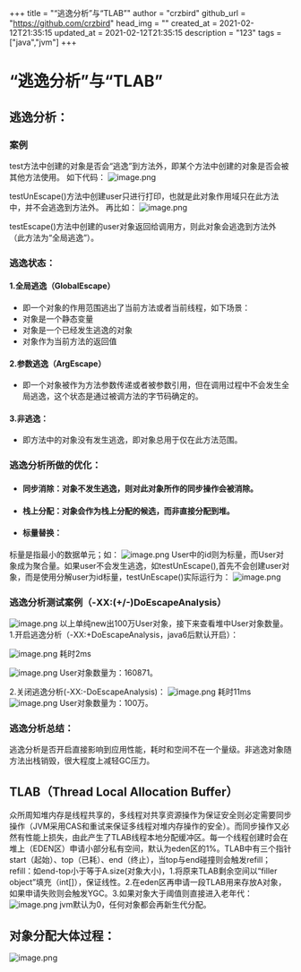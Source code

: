 +++
title = "“逃逸分析”与“TLAB”"
author = "crzbird"
github_url = "https://github.com/crzbird"
head_img = ""
created_at = 2021-02-12T21:35:15
updated_at = 2021-02-12T21:35:15
description = "123"
tags = ["java","jvm"]
+++
# “逃逸分析”与“TLAB”
## 逃逸分析：
### 案例
test方法中创建的对象是否会“逃逸”到方法外，即某个方法中创建的对象是否会被其他方法使用。
如下代码：
![image.png](https://image.bytetrick.com/2020/10/image-85925f48ba74415ba9784483e8bd32e6.png)

testUnEscape()方法中创建user只进行打印，也就是此对象作用域只在此方法中，并不会逃逸到方法外。
再比如：
![image.png](https://image.bytetrick.com/2020/10/image-d131cbbb288a4a03b5d215e1264fd25e.png)

testEscape()方法中创建的user对象返回给调用方，则此对象会逃逸到方法外（此方法为“全局逃逸”）。
### 逃逸状态：
#### 1.全局逃逸（GlobalEscape）
- 即一个对象的作用范围逃出了当前方法或者当前线程，如下场景：
- 对象是一个静态变量
- 对象是一个已经发生逃逸的对象
- 对象作为当前方法的返回值
#### 2.参数逃逸（ArgEscape）
- 即一个对象被作为方法参数传递或者被参数引用，但在调用过程中不会发生全局逃逸，这个状态是通过被调方法的字节码确定的。
#### 3.非逃逸：
- 即方法中的对象没有发生逃逸，即对象总用于仅在此方法范围。
### 逃逸分析所做的优化：
- #### 同步消除：对象不发生逃逸，则对此对象所作的同步操作会被消除。
- #### 栈上分配：对象会作为栈上分配的候选，而非直接分配到堆。
- #### 标量替换：
标量是指最小的数据单元；如：
![image.png](https://image.bytetrick.com/2020/10/image-d0e9d8ed029b4b58bf4130dca3582c51.png)
User中的id则为标量，而User对象成为聚合量。如果user不会发生逃逸，如testUnEscape(),首先不会创建user对象，而是使用分解user为id标量，testUnEscape()实际运行为：
![image.png](https://image.bytetrick.com/2020/10/image-11b3d07ade7345849745290599f6dd5f.png)
### 逃逸分析测试案例（-XX:(+/-)DoEscapeAnalysis）
![image.png](https://image.bytetrick.com/2020/10/image-7a245b02934f4c289464a26ab1d1a58f.png)
以上单纯new出100万User对象，接下来查看堆中User对象数量。
1.开启逃逸分析（-XX:+DoEscapeAnalysis，java6后默认开启）：

![image.png](https://image.bytetrick.com/2020/10/image-a3345306ca6540d896f40720abc30c64.png)
耗时2ms

![image.png](https://image.bytetrick.com/2020/10/image-b1b4a524cd684ac0a74c548e0a0cd151.png)
User对象数量为：160871。

2.关闭逃逸分析(-XX:-DoEscapeAnalysis)：
![image.png](https://image.bytetrick.com/2020/10/image-cc0017641ee34d4e85a1362d5ba76289.png)
耗时11ms
![image.png](https://image.bytetrick.com/2020/10/image-1a8da62ef71e4db8a6b973446dd673a1.png)
User对象数量为：100万。
### 逃逸分析总结：
逃逸分析是否开启直接影响到应用性能，耗时和空间不在一个量级。非逃逸对象随方法出栈销毁，很大程度上减轻GC压力。

## TLAB（Thread Local Allocation Buffer）
众所周知堆内存是线程共享的，多线程对共享资源操作为保证安全则必定需要同步操作（JVM采用CAS和重试来保证多线程对堆内存操作的安全）。而同步操作又必然有性能上损失，由此产生了TLAB线程本地分配缓冲区。每一个线程创建时会在堆上（EDEN区）申请小部分私有空间，默认为eden区的1%。TLAB中有三个指针start（起始）、top（已耗）、end（终止），当top与end碰撞则会触发refill；refill：如end-top小于等于A.size(对象大小)，1.将原来TLAB剩余空间以“filler object”填充（int[]），保证线性。2.在eden区再申请一段TLAB用来存放A对象，如果申请失败则会触发YGC。3.如果对象大于阈值则直接进入老年代：![image.png](https://image.bytetrick.com/2020/10/image-6957397882e34bcd84d9c41bb21d4f6c.png)
jvm默认为0，任何对象都会再新生代分配。
## 对象分配大体过程：
![image.png](https://image.bytetrick.com/2020/10/image-a84b6863f4a84e71bb3ee7aba13008f9.png)